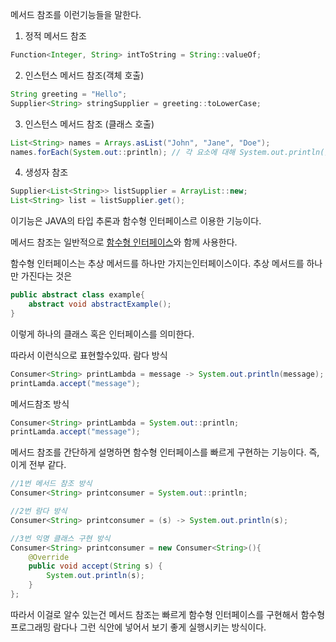 메서드 참조를 이런기능들을 말한다.
1. 정적 메서드 참조
```JAVA
Function<Integer, String> intToString = String::valueOf;
```
2. 인스턴스 메서드 참조(객체 호출)
```JAVA
String greeting = "Hello";
Supplier<String> stringSupplier = greeting::toLowerCase;
```
3. 인스턴스 메서드 참조 (클래스 호출)
```Java
List<String> names = Arrays.asList("John", "Jane", "Doe");
names.forEach(System.out::println); // 각 요소에 대해 System.out.println() 호출
```
4. 생성자 참조
```JAVA
Supplier<List<String>> listSupplier = ArrayList::new;
List<String> list = listSupplier.get();
```


이기능은 JAVA의 타입 추론과 함수형 인터페이스르 이용한 기능이다.

메서드 참조는 일반적으로 [함수형 인터페이스](obsidian://open?vault=ObsidianNote&file=%ED%94%84%EB%A1%9C%EA%B7%B8%EB%9E%98%EB%B0%8D%2F%EB%8B%A8%EC%9D%BC%20%EC%A7%80%EC%8B%9D%2FStream%20%ED%95%A8%EC%88%98%ED%98%95%20%ED%94%84%EB%A1%9C%EA%B7%B8%EB%9E%98%EB%B0%8D%2C%20stream%EC%97%90%20%EC%9E%91%EB%8F%99%EB%B0%A9%EC%8B%9D)와 함께 사용한다.

함수형 인터페이스는 추상 메서드를 하나만 가지는인터페이스이다.
추상 메서드를 하나만 가진다는 것은
```JAVA
public abstract class example{
	abstract void abstractExample();
}
```
이렇게 하나의 클래스 혹은 인터페이스를 의미한다.

따라서 이런식으로 표현할수있따.
람다 방식
```JAVA
Consumer<String> printLambda = message -> System.out.println(message);
printLamda.accept("message");
```
메서드참조 방식
```Java
Consumer<String> printLambda = System.out::println;
printLamda.accept("message");
```


메서드 참조를 간단하게 설명하면
함수형 인터페이스를 빠르게 구현하는 기능이다.
즉, 이게 전부 같다.
```JAVA
//1번 메서드 참조 방식
Consumer<String> printconsumer = System.out::println;  

//2번 람다 방식
Consumer<String> printconsumer = (s) -> System.out.println(s); 

//3번 익명 클래스 구현 방식 
Consumer<String> printconsumer = new Consumer<String>(){  
    @Override  
    public void accept(String s) {  
        System.out.println(s);  
    }  
};
```

따라서 이걸로 알수 있는건
메서드 참조는
빠르게 함수형 인터페이스를 구현해서
함수형 프로그래밍 람다나 그런 식안에 넣어서
보기 좋게 실행시키는 방식이다.